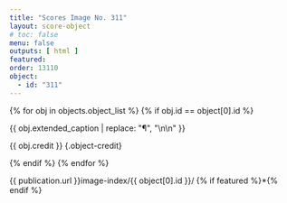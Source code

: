 ```yaml
---
title: "Scores Image No. 311"
layout: score-object
# toc: false
menu: false
outputs: [ html ]
featured: 
order: 13110
object:
  - id: "311"
---
```


{% for obj in objects.object_list %}
{% if obj.id == object[0].id %}

{{ obj.extended_caption | replace: "¶", "\n\n" }}

{{ obj.credit }} {.object-credit}

{% endif %}
{% endfor %}

<div class="object-credit object-url is-print-only">

{{ publication.url }}image-index/{{ object[0].id }}/ {% if featured %}*{% endif %}

</div>
